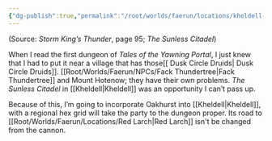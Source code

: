 ```yaml
---
{"dg-publish":true,"permalink":"/root/worlds/faerun/locations/kheldell-and-kheldell-path/"}
---
```



(Source: *Storm King’s Thunder*, page 95; *The Sunless Citadel*)

When I read the first dungeon of *Tales of the Yawning Portal*, I just knew that I had to put it near a village that has those[[ Dusk Circle Druids\| Dusk Circle Druids]]. [[Root/Worlds/Faerun/NPCs/Fack Thundertree\|Fack Thundertree]] and Mount Hotenow; they have their own problems. *The Sunless Citadel* in [[Kheldell\|Kheldell]] was an opportunity I can’t pass up.

Because of this, I’m going to incorporate Oakhurst into [[Kheldell\|Kheldell]], with a regional hex grid will take the party to the dungeon proper. Its road to [[Root/Worlds/Faerun/Locations/Red Larch\|Red Larch]] isn't be changed from the cannon.

